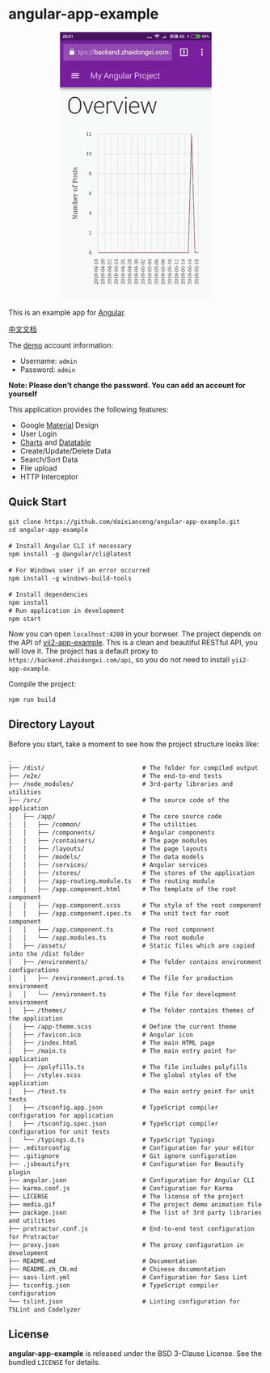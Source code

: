 # angular-app-example

<p align="center">
  <a href="https://backend.zhaidongxi.com/" target="_blank">
    <img src="./media.gif" alt="angular-app-example" />
  </a>
</p>

This is an example app for [Angular](https://github.com/angular/angular).

[中文文档](./README.zh_CN.md)

The [demo](https://backend.zhaidongxi.com/) account information:

- Username: `admin`
- Password: `admin`

**Note: Please don't change the password. You can add an account for yourself**

This application provides the following features:

- Google [Material](https://github.com/angular/material2) Design
- User Login
- [Charts](https://github.com/swimlane/ngx-charts) and [Datatable](https://github.com/swimlane/ngx-datatable)
- Create/Update/Delete Data
- Search/Sort Data
- File upload
- HTTP Interceptor

## Quick Start

```
git clone https://github.com/daixianceng/angular-app-example.git
cd angular-app-example

# Install Angular CLI if necessary
npm install -g @angular/cli@latest

# For Windows user if an error occurred
npm install -g windows-build-tools

# Install dependencies
npm install
# Run application in development
npm start
```

Now you can open `localhost:4200` in your borwser. The project depends on the API of [yii2-app-example](https://github.com/daixianceng/yii2-app-example). This is a clean and beautiful RESTful API, you will love it. The project has a default proxy to `https://backend.zhaidongxi.com/api`, so you do not need to install `yii2-app-example`.

Compile the project:

```
npm run build
```

## Directory Layout

Before you start, take a moment to see how the project structure looks like:

```
.
├── /dist/                           # The folder for compiled output
├── /e2e/                            # The end-to-end tests
├── /node_modules/                   # 3rd-party libraries and utilities
├── /src/                            # The source code of the application
│   ├── /app/                        # The core source code
│   │   ├── /common/                 # The utilities
│   │   ├── /components/             # Angular components
│   │   ├── /containers/             # The page modules
│   │   ├── /layouts/                # The page layouts
│   │   ├── /models/                 # The data models
│   │   ├── /services/               # Angular services
│   │   ├── /stores/                 # The stores of the application
│   │   ├── /app-routing.module.ts   # The routing module
│   │   ├── /app.component.html      # The template of the root component
│   │   ├── /app.component.scss      # The style of the root component
│   │   ├── /app.component.spec.ts   # The unit test for root component
│   │   ├── /app.component.ts        # The root component
│   │   └── /app.modules.ts          # The root module
│   ├── /assets/                     # Static files which are copied into the /dist folder
│   ├── /environments/               # The folder contains environment configurations
│   │   ├── /environment.prod.ts     # The file for production environment
│   │   └── /environment.ts          # The file for development environment
│   ├── /themes/                     # The folder contains themes of the application
│   ├── /app-theme.scss              # Define the current theme
│   ├── /favicon.ico                 # Angular icon
│   ├── /index.html                  # The main HTML page
│   ├── /main.ts                     # The main entry point for application
│   ├── /polyfills.ts                # The file includes polyfills
│   ├── /styles.scss                 # The global styles of the application
│   ├── /test.ts                     # The main entry point for unit tests
│   ├── /tsconfig.app.json           # TypeScript compiler configuration for application
│   ├── /tsconfig.spec.json          # TypeScript compiler configuration for unit tests
│   └── /typings.d.ts                # TypeScript Typings
├── .editorconfig                    # Configuration for your editor
├── .gitignore                       # Git ignore configuration
├── .jsbeautifyrc                    # Configuration for Beautify plugin
├── angular.json                     # Configuration for Angular CLI
├── karma.conf.js                    # Configuration for Karma
├── LICENSE                          # The license of the project
├── media.gif                        # The project demo animation file
├── package.json                     # The list of 3rd party libraries and utilities
├── protractor.conf.js               # End-to-end test configuration for Protractor
├── proxy.json                       # The proxy configuration in development
├── README.md                        # Documentation
├── README.zh_CN.md                  # Chinese documentation
├── sass-lint.yml                    # Configuration for Sass Lint
├── tsconfig.json                    # TypeScript compiler configuration
└── tslint.json                      # Linting configuration for TSLint and Codelyzer
```

## License

**angular-app-example** is released under the BSD 3-Clause License. See the bundled `LICENSE` for details.
